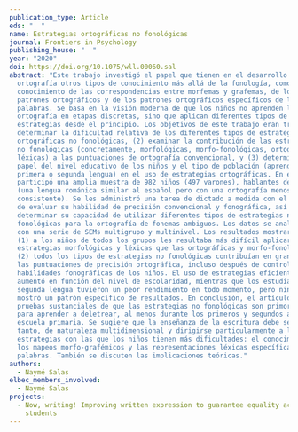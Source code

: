 ```yaml
---
publication_type: Article
eds: "  "
name: Estrategias ortográficas no fonológicas
journal: Frontiers in Psychology
publishing_house: "  "
year: "2020"
doi: https://doi.org/10.1075/wll.00060.sal
abstract: "Este trabajo investigó el papel que tienen en el desarrollo de la
  ortografía otros tipos de conocimiento más allá de la fonología, como el
  conocimiento de las correspondencias entre morfemas y grafemas, de los
  patrones ortográficos y de los patrones ortográficos específicos de las
  palabras. Se basa en la visión moderna de que los niños no aprenden la
  ortografía en etapas discretas, sino que aplican diferentes tipos de
  estrategias desde el principio. Los objetivos de este trabajo eran tres: (1)
  determinar la dificultad relativa de los diferentes tipos de estrategias
  ortográficas no fonológicas, (2) examinar la contribución de las estrategias
  no fonológicas (concretamente, morfológicas, morfo-fonológicas, ortográficas y
  léxicas) a las puntuaciones de ortografía convencional, y (3) determinar el
  papel del nivel educativo de los niños y el tipo de población (aprendices de
  primera o segunda lengua) en el uso de estrategias ortográficas. En el estudio
  participó una amplia muestra de 982 niños (497 varones), hablantes de catalán
  (una lengua románica similar al español pero con una ortografía menos
  consistente). Se les administró una tarea de dictado a medida con el objetivo
  de evaluar su habilidad de precisión convencional y fonográfica, así como para
  determinar su capacidad de utilizar diferentes tipos de estrategias no
  fonológicas para la ortografía de fonemas ambiguos. Los datos se analizaron
  con una serie de SEMs multigrupo y multinivel. Los resultados mostraron que
  (1) a los niños de todos los grupos les resultaba más difícil aplicar las
  estrategias morfológicas y léxicas que las ortográficas y morfo-fonológicas y
  (2) todos los tipos de estrategias no fonológicas contribuían en gran medida a
  las puntuaciones de precisión ortográfica, incluso después de controlar las
  habilidades fonográficas de los niños. El uso de estrategias eficientes
  aumentó en función del nivel de escolaridad, mientras que los estudiantes de
  segunda lengua tuvieron un peor rendimiento en todo momento, pero ningún grupo
  mostró un patrón específico de resultados. En conclusión, el artículo ofrece
  pruebas sustanciales de que las estrategias no fonológicas son primordiales
  para aprender a deletrear, al menos durante los primeros y segundos años de la
  escuela primaria. Se sugiere que la enseñanza de la escritura debe ser, por
  tanto, de naturaleza multidimensional y dirigirse particularmente a las
  estrategias con las que los niños tienen más dificultades: el conocimiento de
  los mapeos morfo-grafémicos y las representaciones léxicas específicas de las
  palabras. También se discuten las implicaciones teóricas."
authors:
  - Naymé Salas
elbec_members_involved:
  - Naymé Salas
projects:
  - Now, writing! Improving written expression to guarantee equality across
    students
---
```

